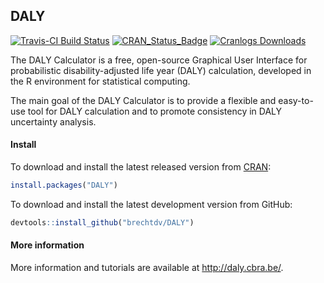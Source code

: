## DALY

[![Travis-CI Build Status](https://travis-ci.org/brechtdv/DALY.svg?branch=master)](https://travis-ci.org/brechtdv/DALY)
[![CRAN_Status_Badge](http://www.r-pkg.org/badges/version/DALY)](http://cran.r-project.org/package=DALY)
[![Cranlogs Downloads](http://cranlogs.r-pkg.org/badges/grand-total/DALY)](http://cran.r-project.org/package=DALY)

The DALY Calculator is a free, open-source Graphical User Interface for probabilistic disability-adjusted life year (DALY) calculation, developed in the R environment for statistical computing.

The main goal of the DALY Calculator is to provide a flexible and easy-to-use tool for DALY calculation and to promote consistency in DALY uncertainty analysis.

#### Install

To download and install the latest released version from [CRAN](https://cran.r-project.org/package=DALY):
```r
install.packages("DALY")
```

To download and install the latest development version from GitHub:
```r
devtools::install_github("brechtdv/DALY")
```

#### More information
More information and tutorials are available at http://daly.cbra.be/.
